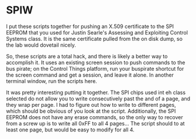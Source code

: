 # SPIW

I put these scripts together for pushing an X.509 certificate to the SPI EEPROM that you used for Justin Searle's Assessing and Exploiting Control Systems class.  It is the same certificate pulled from the on disk dump, so the lab would dovetail nicely.

So, these scripts are a total hack, and there is likely a better way to accomplish it.  It uses an existing screen session to push commands to the bus pirate; on the Control Things platform, run your buspirate shortcut for the screen command and get a session, and leave it alone.  In another terminal window, run the scripts here.

It was pretty interesting putting it together.  The SPI chips used int eh class selected do not allow you to write consecutively past the and of a page, and they wrap per page.  I had to figure out how to write to different pages, which should be obvious of you look at the script.  Additionally, the SPI EEPROM does not have any erase commands, so the only way to recover from a screw up is to write all 0xFF to all 4 pages...  The script should to at least one page, but would be easy to modify for all 4.